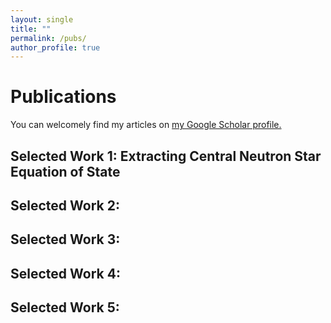 ```yaml
---
layout: single
title: ""
permalink: /pubs/
author_profile: true
---
```


# Publications

You can welcomely find my articles on <a href="https://scholar.google.com/citations?hl=en&user=Sji0PwMAAAAJ&view_op=list_works&sortby=pubdate" target="_blank">my Google Scholar profile.</a>


## Selected Work 1: Extracting Central Neutron Star Equation of State

## Selected Work 2:

## Selected Work 3:

## Selected Work 4:

## Selected Work 5:

